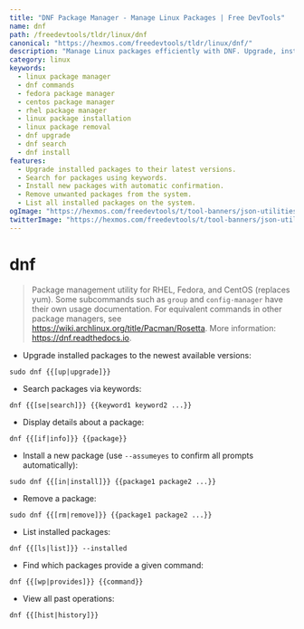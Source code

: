 ```yaml
---
title: "DNF Package Manager - Manage Linux Packages | Free DevTools"
name: dnf
path: /freedevtools/tldr/linux/dnf
canonical: "https://hexmos.com/freedevtools/tldr/linux/dnf/"
description: "Manage Linux packages efficiently with DNF. Upgrade, install, remove, and search packages easily. Free online tool, no registration required."
category: linux
keywords:
  - linux package manager
  - dnf commands
  - fedora package manager
  - centos package manager
  - rhel package manager
  - linux package installation
  - linux package removal
  - dnf upgrade
  - dnf search
  - dnf install
features:
  - Upgrade installed packages to their latest versions.
  - Search for packages using keywords.
  - Install new packages with automatic confirmation.
  - Remove unwanted packages from the system.
  - List all installed packages on the system.
ogImage: "https://hexmos.com/freedevtools/t/tool-banners/json-utilities-banner.png"
twitterImage: "https://hexmos.com/freedevtools/t/tool-banners/json-utilities-banner.png"
---
```


# dnf

> Package management utility for RHEL, Fedora, and CentOS (replaces yum).
> Some subcommands such as `group` and `config-manager` have their own usage documentation.
> For equivalent commands in other package managers, see <https://wiki.archlinux.org/title/Pacman/Rosetta>.
> More information: <https://dnf.readthedocs.io>.

- Upgrade installed packages to the newest available versions:

`sudo dnf {{[up|upgrade]}}`

- Search packages via keywords:

`dnf {{[se|search]}} {{keyword1 keyword2 ...}}`

- Display details about a package:

`dnf {{[if|info]}} {{package}}`

- Install a new package (use `--assumeyes` to confirm all prompts automatically):

`sudo dnf {{[in|install]}} {{package1 package2 ...}}`

- Remove a package:

`sudo dnf {{[rm|remove]}} {{package1 package2 ...}}`

- List installed packages:

`dnf {{[ls|list]}} --installed`

- Find which packages provide a given command:

`dnf {{[wp|provides]}} {{command}}`

- View all past operations:

`dnf {{[hist|history]}}`
